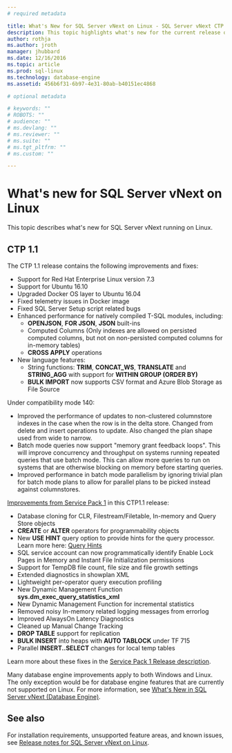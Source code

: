 ```yaml
---
# required metadata

title: What's New for SQL Server vNext on Linux - SQL Server vNext CTP 1.1 | Microsoft Docs
description: This topic highlights what's new for the current release of SQL Server vNext on Linux.
author: rothja 
ms.author: jroth 
manager: jhubbard
ms.date: 12/16/2016
ms.topic: article
ms.prod: sql-linux
ms.technology: database-engine
ms.assetid: 456b6f31-6b97-4e31-80ab-b40151ec4868

# optional metadata

# keywords: ""
# ROBOTS: ""
# audience: ""
# ms.devlang: ""
# ms.reviewer: ""
# ms.suite: ""
# ms.tgt_pltfrm: ""
# ms.custom: ""

---
```

# What's new for SQL Server vNext on Linux

This topic describes what's new for SQL Server vNext running on Linux.

## CTP 1.1

The CTP 1.1 release contains the following improvements and fixes:
- Support for Red Hat Enterprise Linux version 7.3
- Support for Ubuntu 16.10
- Upgraded Docker OS layer to Ubuntu 16.04
- Fixed telemetry issues in Docker image
- Fixed SQL Server Setup script related bugs
- Enhanced performance for natively compiled T-SQL modules, including:
    - **OPENJSON**, **FOR JSON**, **JSON** built-ins
    - Computed Columns (Only indexes are allowed on persisted computed columns, but not on non-persisted computed columns for in-memory tables)
    - **CROSS APPLY** operations
- New language features:
    - String functions: **TRIM**, **CONCAT_WS**, **TRANSLATE** and **STRING_AGG** with support for **WITHIN GROUP (ORDER BY)**
    - **BULK IMPORT** now supports CSV format and Azure Blob Storage as File Source

Under compatibility mode 140:

- Improved the performance of updates to non-clustered columnstore indexes in the case when the row is in the delta store. Changed from delete and insert operations to update. Also changed the plan shape used from wide to narrow.
- Batch mode queries now support "memory grant feedback loops". This will improve concurrency and throughput on systems running repeated queries that use batch mode. This can allow more queries to run on systems that are otherwise blocking on memory before starting queries.
- Improved performance in batch mode parallelism by ignoring trivial plan for batch mode plans to allow for parallel plans to be picked instead against columnstores. 

[Improvements from Service Pack 1](https://blogs.msdn.microsoft.com/sqlreleaseservices/sql-server-2016-service-pack-1-sp1-released/) in this CTP1.1 release:
- Database cloning for CLR, Filestream/Filetable, In-memory and Query Store objects
- **CREATE** or **ALTER** operators for programmability objects
- New **USE HINT** query option to provide hints for the query processor. Learn more here: [Query Hints](https://msdn.microsoft.com/en-us/library/ms181714.aspx)
- SQL service account can now programmatically identify Enable Lock Pages in Memory and Instant File Initialization permissions
- Support for TempDB file count, file size and file growth settings 
- Extended diagnostics in showplan XML
- Lightweight per-operator query execution profiling
- New Dynamic Management Function **sys.dm_exec_query_statistics_xml**
- New Dynamic Management Function for incremental statistics 
- Removed noisy In-memory related logging messages from errorlog
- Improved AlwaysOn Latency Diagnostics
- Cleaned up Manual Change Tracking
- **DROP TABLE** support for replication
- **BULK INSERT** into heaps with **AUTO TABLOCK** under TF 715
- Parallel **INSERT..SELECT** changes for local temp tables

Learn more about these fixes in the [Service Pack 1 Release description](https://blogs.msdn.microsoft.com/sqlreleaseservices/sql-server-2016-service-pack-1-sp1-released/).

Many database engine improvements apply to both Windows and Linux. The only exception would be for database engine features that are currently not supported on Linux. For more information, see [What's New in SQL Server vNext (Database Engine)](https://msdn.microsoft.com/library/mt775028).

## See also

For installation requirements, unsupported feature areas, and known issues, see [Release notes for SQL Server vNext on Linux](sql-server-linux-release-notes.md).
